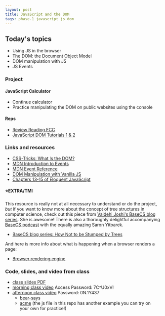 ```yaml
---
layout: post
title: JavaScript and the DOM
tags: phase-1 javascript js dom
---
```


## Today's topics

- Using JS in the browser
- The DOM: the Document Object Model
- DOM manipulation with JS
- JS Events


### Project
#### JavaScript Calculator
- Continue calculator
- Practice manipulating the DOM on public websites using the console

#### Reps
- [Review Reading FCC](https://www.freecodecamp.org/news/html-dom-methods/)
- [JavaScript DOM Tutorials 1 & 2](https://dom-tutorials.appspot.com/static/index.html)


### Links and resources

- [CSS-Tricks: What Is the DOM?](https://css-tricks.com/dom/)
- [MDN Introduction to Events](https://developer.mozilla.org/en-US/docs/Learn/JavaScript/Building_blocks/Events)
- [MDN Event Reference](https://developer.mozilla.org/en-US/docs/Web/Events)
- [DOM Manipulation with Vanilla JS](https://www.sitepoint.com/dom-manipulation-vanilla-javascript-no-jquery/)
- [Chapters 13-15 of Eloquent JavaScript](https://eloquentjavascript.net/)

#### ⭐️EXTRA/TMI

This resource is really not at all necessary to understand or do the project, _but_ if you want to know more about the concept of tree structures in computer science, check out this piece from [Vaidehi Joshi's BaseCS blog series](https://medium.com/basecs). She is awesome! There is also a thoroughly delightful accompanying [BaseCS podcast](https://www.codenewbie.org/basecs) with the equally amazing Saron Yitbarek.
  - [BaseCS blog series: How Not to be Stumped by Trees](https://medium.com/basecs/how-to-not-be-stumped-by-trees-5f36208f68a7)

And here is more info about what is happening when a browser renders a page:
- [Browser rendering engine](https://www.html5rocks.com/en/tutorials/internals/howbrowserswork/#The_rendering_engine)

### Code, slides, and video from class

- [class slides PDF](/slide-decks/js-dom.pdf)
- [morning class video](https://us02web.zoom.us/rec/share/3I97dZjKq2pIWrf3sk7tHatiG8fVX6a8hnRNqKYKyBw3gZt2d1ry4mF6rQo-L_Vu) Access  Password: 7C^U0xV!
- [afternoon class video](https://us02web.zoom.us/rec/share/xpZfJuvU20pJbKv_52yGcO06DNX3aaa81yge-vRcxUxxeenaW0YLyIGFC1zquNN_ ) Password: 0N.1Y437 
  - [bear-says](https://github.com/momentum-team-1/examples/tree/master/bear-says)
  - [acme](https://github.com/momentum-team-1/examples/tree/master/dom-acme) (the js file in this repo has another example you can try on your own for practice!)
